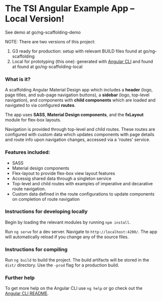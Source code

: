 # The TSI Angular Example App – Local Version!

See demo at go/ng-scaffolding-demo

NOTE: There are two versions of this project:

1.  G3 ready for production: setup with relevant BUILD files found at
    go/ng-scaffolding
1.  Local for prototyping (this one): generated with [Angular
    CLI](https://github.com/angular/angular-cli) and found at found at
    go/ng-scaffolding-local

### What is it?

A scaffolding Angular Material Design app which includes a **header** (logo,
page titles, and sub-page navigation buttons), a **sidebar** (logo, top-level
navigation), and components with **child components** which are loaded and
navigated to via configured **routes**.

The app uses **SASS**, **Material Design components**, and the **fxLayout**
module for flex-box layouts.

Navigation is provided through top-level and child routes. These routes are
configured with custom data which updates components with page details and route
info upon navigation changes, accessed via a 'routes' service.

### Features included:

*   SASS
*   Material design components
*   Flex-layout to provide flex-box view layout features
*   Accessig shared data through a singleton service
*   Top-level and child routes with examples of imperative and decarative route
    navigation.
*   Custom data defined in the route configurations to update components on
    completion of route navigation

### Instructions for developing locally

Begin by loading the relevant modules by running `npm install`.

Run `ng serve` for a dev server. Navigate to `http://localhost:4200/`. The app will automatically reload if you change any of the source files.

### Instructions for compiling

Run `ng build` to build the project. The build artifacts will be stored in the `dist/` directory. Use the `-prod` flag for a production build.

### Further help

To get more help on the Angular CLI use `ng help` or go check out the [Angular CLI README](https://github.com/angular/angular-cli/blob/master/README.md).

